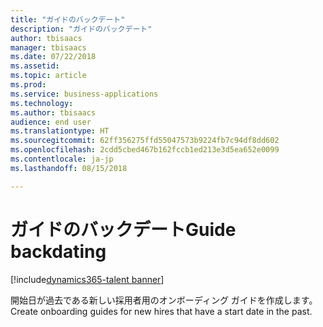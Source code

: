 ```yaml
---
title: "ガイドのバックデート"
description: "ガイドのバックデート"
author: tbisaacs
manager: tbisaacs
ms.date: 07/22/2018
ms.assetid: 
ms.topic: article
ms.prod: 
ms.service: business-applications
ms.technology: 
ms.author: tbisaacs
audience: end user
ms.translationtype: HT
ms.sourcegitcommit: 62ff356275ffd55047573b9224fb7c94df8dd602
ms.openlocfilehash: 2cdd5cbed467b162fccb1ed213e3d5ea652e0099
ms.contentlocale: ja-jp
ms.lasthandoff: 08/15/2018

---
```

#  <a name="guide-backdating"></a><span data-ttu-id="4b38e-103">ガイドのバックデート</span><span class="sxs-lookup"><span data-stu-id="4b38e-103">Guide backdating</span></span>

[!include[dynamics365-talent banner](../../includes/dynamics365-talent.md)]



<span data-ttu-id="4b38e-104">開始日が過去である新しい採用者用のオンボーディング ガイドを作成します。</span><span class="sxs-lookup"><span data-stu-id="4b38e-104">Create onboarding guides for new hires that have a start date in the past.</span></span> 

